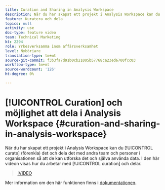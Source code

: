 ```yaml
---
title: Curation and Sharing in Analysis Workspace
description: När du har skapat ett projekt i Analysis Workspace kan du strukturera (förenkla) det och dela det med andra team och personer i organisationen så att de kan utforska det och själva använda data. I den här videon visas hur du arbetar med kurser och delning.
feature: Kuratera och dela
topics: null
activity: use
doc-type: feature video
team: Technical Marketing
kt: 2294
role: Yrkesverksamma inom affärsverksamhet
level: Nybörjare
translation-type: tm+mt
source-git-commit: f3b3fa7d91b0cb21005b57768ca23ed6700fcc03
workflow-type: tm+mt
source-wordcount: '126'
ht-degree: 0%

---
```



# [!UICONTROL Curation] och möjlighet att dela i Analysis Workspace  {#curation-and-sharing-in-analysis-workspace}

När du har skapat ett projekt i Analysis Workspace kan du [!UICONTROL curate] (förenkla) det och dela det med andra team och personer i organisationen så att de kan utforska det och själva använda data. I den här videon visas hur du arbetar med [!UICONTROL curation] och delar.

>[!VIDEO](https://video.tv.adobe.com/v/24711/?quality=12)

Mer information om den här funktionen finns i [dokumentationen](https://marketing.adobe.com/resources/help/en_US/analytics/analysis-workspace/curate.html).